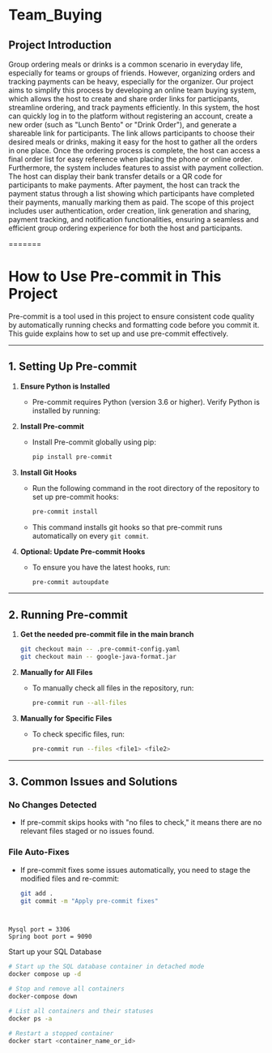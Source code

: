 # Team_Buying
## Project Introduction
Group ordering meals or drinks is a common scenario in everyday life, especially for teams or groups of friends. However, organizing orders and tracking payments can be heavy, especially for the organizer. Our project aims to simplify this process by developing an online team buying system, which allows the host to create and share order links for participants, streamline ordering, and track payments efficiently.
In this system, the host can quickly log in to the platform without registering an account, create a new order (such as "Lunch Bento" or "Drink Order"), and generate a shareable link for participants. The link allows participants to choose their desired meals or drinks, making it easy for the host to gather all the orders in one place. Once the ordering process is complete, the host can access a final order list for easy reference when placing the phone or online order.
Furthermore, the system includes features to assist with payment collection. The host can display their bank transfer details or a QR code for participants to make payments. After payment, the host can track the payment status through a list showing which participants have completed their payments, manually marking them as paid.
The scope of this project includes user authentication, order creation, link generation and sharing, payment tracking, and notification functionalities, ensuring a seamless and efficient group ordering experience for both the host and participants.

=======
# How to Use Pre-commit in This Project

Pre-commit is a tool used in this project to ensure consistent code quality by automatically running checks and formatting code before you commit it. This guide explains how to set up and use pre-commit effectively.

---

## **1. Setting Up Pre-commit**

1. **Ensure Python is Installed**
   - Pre-commit requires Python (version 3.6 or higher). Verify Python is installed by running:

2. **Install Pre-commit**
   - Install Pre-commit globally using pip:
     ```bash
     pip install pre-commit
     ```

3. **Install Git Hooks**
   - Run the following command in the root directory of the repository to set up pre-commit hooks:
     ```bash
     pre-commit install
     ```
   - This command installs git hooks so that pre-commit runs automatically on every `git commit`.

4. **Optional: Update Pre-commit Hooks**
   - To ensure you have the latest hooks, run:
     ```bash
     pre-commit autoupdate
     ```

---

## **2. Running Pre-commit**

1. **Get the needed pre-commit file in the main branch**
     ```bash
     git checkout main -- .pre-commit-config.yaml
     git checkout main -- google-java-format.jar
     ```

2. **Manually for All Files**
   - To manually check all files in the repository, run:
     ```bash
     pre-commit run --all-files
     ```

3. **Manually for Specific Files**
   - To check specific files, run:
     ```bash
     pre-commit run --files <file1> <file2>
     ```

---

## **3. Common Issues and Solutions**

### **No Changes Detected**
- If pre-commit skips hooks with "no files to check," it means there are no relevant files staged or no issues found.

### **File Auto-Fixes**
- If pre-commit fixes some issues automatically, you need to stage the modified files and re-commit:
  ```bash
  git add .
  git commit -m "Apply pre-commit fixes"




```
Mysql port = 3306
Spring boot port = 9090
```

Start up your SQL Database
```bash 
# Start up the SQL database container in detached mode
docker compose up -d

# Stop and remove all containers
docker-compose down

# List all containers and their statuses
docker ps -a

# Restart a stopped container
docker start <container_name_or_id>

```

